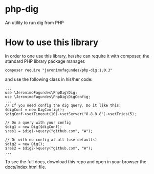 # php-dig
An utility to run dig from PHP

# How to use this library
In order to one use this library, he/she can require it with composer, 
the standard PHP library package manager.

```
composer require "jeronimofagundes/php-dig:1.0.3"
```  

and use the following class in his/her code:
```
...
use \JeronimoFagundes\PhpDig\Dig;
use \JeronimoFagundes\PhpDig\DigConfig;
...
// If you need config the dig query, Do it like this:
$digConf = new DigConfig();
$digConf->setTimeout(10)->setServer("8.8.8.8")->setTries(5);

// Do a query with your config
$dig1 = new Dig($digConf);
$res1 = $dig1->query("github.com", "A");

// Or with no config at all (use defaults)
$dig2 = new Dig();
$res2 = $dig2->query("github.com", "A");
... 
```

To see the full docs, download this repo and open in your browser the docs/index.html file.